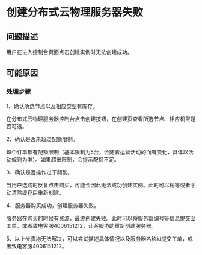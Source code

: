 # 创建分布式云物理服务器失败

## 问题描述

用户在进入控制台页面点击创建实例时无法创建成功。

## 可能原因
### 处理步骤

1、确认所选节点以及相应类型有库存。

在分布式云物理服务器控制台点击创建按钮，在创建页查看所选节点、相应机型是否可选。

2、确认是否未超过配额限制。

每个订单都有配额限制（基本限制为5台，会随着运营活动的而有变化，具体以活动规则为准）。如果超出限制，会提示配额不足。

3、确认是否操作过于频繁。

当用户选购时反复点击购买，可能会因此无法成功创建实例。此时可以稍等或者手动清除缓存后重新创建。

4、服务器购买成功，创建服务器失败。

服务器在购买的时候有资源，最终创建失败。此时可以将服务器编号等信息提交至工单，或者致电客服4006151212，让客服协助重新创建服务器。

5、以上步骤均无法解决，可以尝试描述具体情况以及服务器名称id提交工单，或者致电客服4006151212。

